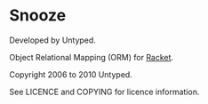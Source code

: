 Snooze
======

Developed by Untyped.

Object Relational Mapping (ORM) for [Racket][1].

Copyright 2006 to 2010 Untyped.

See LICENCE and COPYING for licence information.

[1]: http://www.racket-lang.org
